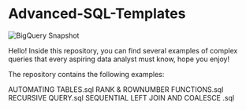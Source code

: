 # Advanced-SQL-Templates

![BigQuery Snapshot](https://storage.googleapis.com/gweb-cloudblog-publish/images/1_BigQuery_table_snapshots.max-1400x1400.jpg)

Hello! Inside this repository, you can find several examples of complex queries that every aspiring data analyst must know, hope you enjoy!

The repository contains the following examples:

AUTOMATING TABLES.sql
RANK & ROWNUMBER FUNCTIONS.sql
RECURSIVE QUERY.sql
SEQUENTIAL LEFT JOIN AND COALESCE .sql
